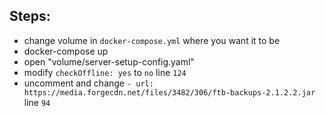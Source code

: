 ## Steps:
 - change volume in `docker-compose.yml` where you want it to be
 - docker-compose up
 - open "volume/server-setup-config.yaml"
 - modify `checkOffline: yes` to `no` line `124`
 - uncomment and change `- url: https://media.forgecdn.net/files/3482/306/ftb-backups-2.1.2.2.jar` line `94`
